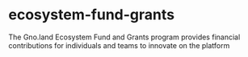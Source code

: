 # ecosystem-fund-grants
The Gno.land Ecosystem Fund and Grants program provides financial contributions for individuals and teams to innovate on the platform
